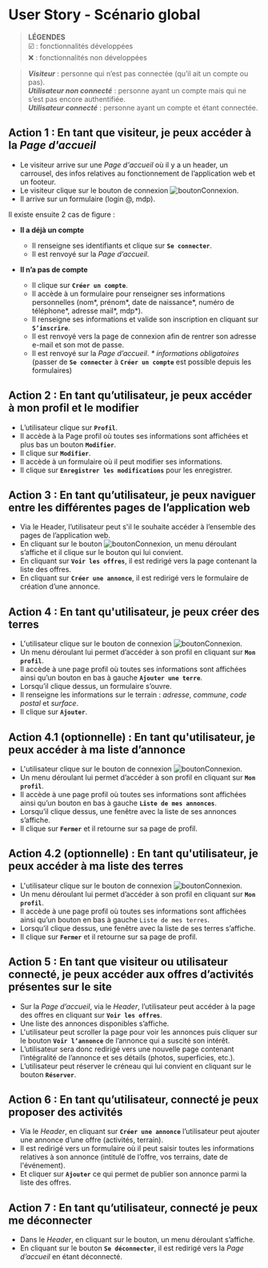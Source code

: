 # User Story - Scénario global


> **LÉGENDES**  
> :ballot_box_with_check: : fonctionnalités développées  
> :x: : fonctionnalités non développées

> ***Visiteur*** : personne qui n’est pas connectée (qu’il ait un compte ou pas).  
> ***Utilisateur non connecté*** : personne ayant un compte mais qui ne s’est pas encore authentifiée.  
> ***Utilisateur connecté*** : personne ayant un compte et étant connectée.


## Action 1 : En tant que visiteur, je peux accéder à la *Page d'accueil* 

* Le visiteur arrive sur une _Page d'accueil_ où il y a un header, un carrousel, des infos relatives au fonctionnement de l’application web et un footeur.
* Le visiteur clique sur le bouton de connexion ![boutonConnexion](https://user-images.githubusercontent.com/56674425/124838381-fee58b00-df86-11eb-9705-f613a408f450.png).
* Il arrive sur un formulaire (login @, mdp).

Il existe ensuite 2 cas de figure :
* **Il a déjà un compte**
   * Il renseigne ses identifiants et clique sur **`Se connecter`**.
   * Il est renvoyé sur la _Page d’accueil_.

* **Il n’a pas de compte**
   * Il clique sur **`Créer un compte`**. 
   * Il accède à un formulaire pour renseigner ses informations personnelles (nom*, prénom*, date de naissance*, numéro de téléphone*, adresse mail*, mdp*).
   * Il renseigne ses informations et valide son inscription en cliquant sur **`S’inscrire`**. 
   * Il est renvoyé vers la page de connexion afin de rentrer son adresse e-mail et son mot de passe. 
   * Il est renvoyé sur la _Page d’accueil_.
*\* informations obligatoires*
(passer de **`Se connecter`** à **`Créer un compte`** est possible depuis les formulaires)


## Action 2 : En tant qu’utilisateur, je peux accéder à mon profil et le modifier

* L’utilisateur clique sur **`Profil`**.
* Il accède à la Page profil où toutes ses informations sont affichées et plus bas un bouton **`Modifier`**.
* Il clique sur **`Modifier`**.
* Il accède à un formulaire où il peut modifier ses informations.
* Il clique sur **`Enregistrer les modifications`** pour les enregistrer.


## Action 3 : En tant qu’utilisateur, je peux naviguer entre les différentes pages de l’application web

* Via le Header, l’utilisateur peut s'il le souhaite accéder à l’ensemble des pages de l’application web.
* En cliquant sur le bouton ![boutonConnexion](https://user-images.githubusercontent.com/56674425/124838381-fee58b00-df86-11eb-9705-f613a408f450.png), un menu déroulant s’affiche et il clique sur le bouton qui lui convient.
* En cliquant sur **`Voir les offres`**, il est redirigé vers la page contenant la liste des offres.
* En cliquant sur **`Créer une annonce`**, il est redirigé vers le formulaire de création d’une annonce.


## Action 4 : En tant qu'utilisateur, je peux créer des terres

* L'utilisateur clique sur le bouton de connexion ![boutonConnexion](https://user-images.githubusercontent.com/56674425/124838381-fee58b00-df86-11eb-9705-f613a408f450.png).
* Un menu déroulant lui permet d’accéder à son profil en cliquant sur **`Mon profil`**.
* Il accède à une page profil où toutes ses informations sont affichées ainsi qu’un bouton en bas à gauche **`Ajouter une terre`**.
* Lorsqu’il clique dessus, un formulaire s’ouvre. 
* Il renseigne les informations sur le terrain : _adresse_, _commune_, _code postal_ et _surface_.
* Il clique sur **`Ajouter`**.


## Action 4.1 (optionnelle) : En tant qu'utilisateur, je peux accéder à ma liste d’annonce

* L'utilisateur clique sur le bouton de connexion ![boutonConnexion](https://user-images.githubusercontent.com/56674425/124838381-fee58b00-df86-11eb-9705-f613a408f450.png).
* Un menu déroulant lui permet d’accéder à son profil en cliquant sur **`Mon profil`**.
* Il accède à une page profil où toutes ses informations sont affichées ainsi qu’un bouton en bas à gauche **`Liste de mes annonces`**.
* Lorsqu’il clique dessus, une fenêtre avec la liste de ses annonces s’affiche.
* Il clique sur **`Fermer`** et il retourne sur sa page de profil.


## Action 4.2 (optionnelle) : En tant qu'utilisateur, je peux accéder à ma liste des terres

* L'utilisateur clique sur le bouton de connexion ![boutonConnexion](https://user-images.githubusercontent.com/56674425/124838381-fee58b00-df86-11eb-9705-f613a408f450.png). 
* Un menu déroulant lui permet d’accéder à son profil en cliquant sur **`Mon profil`**.
* Il accède à une page profil où toutes ses informations sont affichées ainsi qu’un bouton en bas à gauche `Liste de mes terres`.
* Lorsqu’il clique dessus, une fenêtre avec la liste de ses terres s’affiche.
* Il clique sur **`Fermer`** et  il retourne sur sa page de profil.


## Action 5 : En tant que visiteur ou utilisateur connecté, je peux accéder aux offres d’activités présentes sur le site

* Sur la _Page d’accueil_, via le _Header_, l’utilisateur peut accéder à la page des offres en cliquant sur **`Voir les offres`**.
* Une liste des annonces disponibles s’affiche.
* L'utilisateur peut scroller la page pour voir les annonces puis cliquer sur le bouton **`Voir l’annonce`** de l’annonce qui a suscité son intérêt.
* L’utilisateur sera donc redirigé vers une nouvelle page contenant l’intégralité de l’annonce et ses détails (photos, superficies, etc.).
* L’utilisateur peut réserver le créneau qui lui convient en cliquant sur le bouton **`Réserver`**.


## Action 6 : En tant qu’utilisateur, connecté je peux proposer des activités

* Via le _Header_, en cliquant sur **`Créer une annonce`** l’utilisateur peut ajouter une annonce d’une offre (activités, terrain).
* Il est redirigé vers un formulaire où il peut saisir toutes les informations relatives à son annonce (intitulé de l’offre, vos terrains, date de l'événement).
* Et cliquer sur **`Ajouter`** ce qui permet de publier son annonce parmi la liste des offres.


## Action 7 : En tant qu’utilisateur, connecté je peux me déconnecter

* Dans le _Header_, en cliquant sur le bouton, un menu déroulant s’affiche.
* En cliquant sur le bouton **`Se déconnecter`**, il est redirigé vers la _Page d’accueil_ en étant déconnecté.